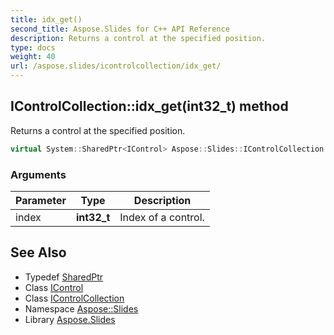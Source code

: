 ```yaml
---
title: idx_get()
second_title: Aspose.Slides for C++ API Reference
description: Returns a control at the specified position.
type: docs
weight: 40
url: /aspose.slides/icontrolcollection/idx_get/
---
```

## IControlCollection::idx_get(int32_t) method


Returns a control at the specified position.

```cpp
virtual System::SharedPtr<IControl> Aspose::Slides::IControlCollection::idx_get(int32_t index)=0
```


### Arguments

| Parameter | Type | Description |
| --- | --- | --- |
| index | **int32_t** | Index of a control. |

## See Also

* Typedef [SharedPtr](../../../system/sharedptr/)
* Class [IControl](../../icontrol/)
* Class [IControlCollection](../)
* Namespace [Aspose::Slides](../../)
* Library [Aspose.Slides](../../../)